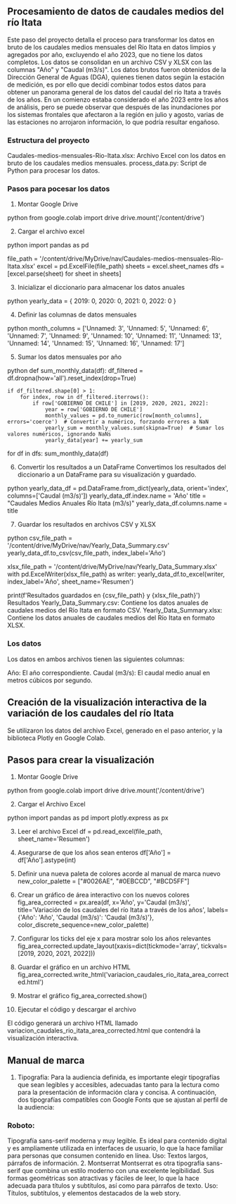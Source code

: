 






## Procesamiento de datos de caudales medios del río Itata
Este paso del proyecto detalla el proceso para transformar los datos en bruto de los caudales medios mensuales del Río Itata en datos limpios y agregados por año, excluyendo el año 2023, que no tiene los datos completos. Los datos se consolidan en un archivo CSV y XLSX con las columnas "Año" y "Caudal (m3/s)".
Los datos brutos fueron obtenidos de la Dirección General de Aguas (DGA), quienes tienen datos según la estación de medición, es por ello que decidí combinar todos estos datos para obtener un panorama general de los datos del caudal del río Itata a través de los años. 
En un comienzo estaba considerado el año 2023 entre los años de análisis, pero se puede observar que después de las inundaciones por los sistemas frontales que afectaron a la región en julio y agosto, varias de las estaciones no arrojaron información, lo que podría resultar engañoso.

### Estructura del proyecto
Caudales-medios-mensuales-Rio-Itata.xlsx: Archivo Excel con los datos en bruto de los caudales medios mensuales.
process_data.py: Script de Python para procesar los datos.

### Pasos para pocesar los datos
1. Montar Google Drive

python
from google.colab import drive
drive.mount('/content/drive')

2. Cargar el archivo excel

python
import pandas as pd

file_path = '/content/drive/MyDrive/nav/Caudales-medios-mensuales-Rio-Itata.xlsx'
excel = pd.ExcelFile(file_path)
sheets = excel.sheet_names
dfs = [excel.parse(sheet) for sheet in sheets]

3. Inicializar el diccionario para almacenar los datos anuales

python
yearly_data = {
    2019: 0,
    2020: 0,
    2021: 0,
    2022: 0
}

4. Definir las columnas de datos mensuales

python
month_columns = ['Unnamed: 3', 'Unnamed: 5', 'Unnamed: 6', 'Unnamed: 7', 'Unnamed: 9', 
                 'Unnamed: 10', 'Unnamed: 11', 'Unnamed: 13', 'Unnamed: 14', 'Unnamed: 15', 
                 'Unnamed: 16', 'Unnamed: 17']

5. Sumar los datos mensuales por año

python
def sum_monthly_data(df):
    df_filtered = df.dropna(how='all').reset_index(drop=True)
    
    if df_filtered.shape[0] > 1:
        for index, row in df_filtered.iterrows():
            if row['GOBIERNO DE CHILE'] in [2019, 2020, 2021, 2022]:
                year = row['GOBIERNO DE CHILE']
                monthly_values = pd.to_numeric(row[month_columns], errors='coerce')  # Convertir a numérico, forzando errores a NaN
                yearly_sum = monthly_values.sum(skipna=True)  # Sumar los valores numéricos, ignorando NaNs
                yearly_data[year] += yearly_sum

for df in dfs:
    sum_monthly_data(df)

6. Convertir los resultados a un DataFrame
Convertimos los resultados del diccionario a un DataFrame para su visualización y guardado.

python
yearly_data_df = pd.DataFrame.from_dict(yearly_data, orient='index', columns=['Caudal (m3/s)'])
yearly_data_df.index.name = 'Año'
title = "Caudales Medios Anuales Río Itata (m3/s)"
yearly_data_df.columns.name = title

7. Guardar los resultados en archivos CSV y XLSX

python
csv_file_path = '/content/drive/MyDrive/nav/Yearly_Data_Summary.csv'
yearly_data_df.to_csv(csv_file_path, index_label='Año')

xlsx_file_path = '/content/drive/MyDrive/nav/Yearly_Data_Summary.xlsx'
with pd.ExcelWriter(xlsx_file_path) as writer:
    yearly_data_df.to_excel(writer, index_label='Año', sheet_name='Resumen')

print(f'Resultados guardados en {csv_file_path} y {xlsx_file_path}')
Resultados
Yearly_Data_Summary.csv: Contiene los datos anuales de caudales medios del Río Itata en formato CSV.
Yearly_Data_Summary.xlsx: Contiene los datos anuales de caudales medios del Río Itata en formato XLSX.

### Los datos
Los datos en ambos archivos tienen las siguientes columnas:

Año: El año correspondiente.
Caudal (m3/s): El caudal medio anual en metros cúbicos por segundo.

## Creación de la visualización interactiva de la variación de los caudales del río Itata
Se utilizaron los datos del archivo Excel, generado en el paso anterior, y la biblioteca Plotly en Google Colab.


## Pasos para crear la visualización

1. Montar Google Drive

python
from google.colab import drive
drive.mount('/content/drive')

2. Cargar el Archivo Excel

python
import pandas as pd
import plotly.express as px

3. Leer el archivo Excel
df = pd.read_excel(file_path, sheet_name='Resumen')

4. Asegurarse de que los años sean enteros
df['Año'] = df['Año'].astype(int)

5. Definir una nueva paleta de colores acorde al manual de marca nuevo
new_color_palette = ["#0026AE", "#0EBCCD", "#BCD5FF"]

6. Crear un gráfico de área interactivo con los nuevos colores
fig_area_corrected = px.area(df, x='Año', y='Caudal (m3/s)', title='Variación de los caudales del río Itata a través de los años',
                             labels={'Año': 'Año', 'Caudal (m3/s)': 'Caudal (m3/s)'},
                             color_discrete_sequence=new_color_palette)

7. Configurar los ticks del eje x para mostrar solo los años relevantes
fig_area_corrected.update_layout(xaxis=dict(tickmode='array', tickvals=[2019, 2020, 2021, 2022]))

8. Guardar el gráfico en un archivo HTML
fig_area_corrected.write_html('variacion_caudales_rio_itata_area_corrected.html')

9. Mostrar el gráfico
fig_area_corrected.show()

10. Ejecutar el código y descargar el archivo

El código generará un archivo HTML llamado variacion_caudales_rio_itata_area_corrected.html que contendrá la visualización interactiva.

## Manual de marca
1. Tipografía: Para la audiencia definida, es importante elegir tipografías que sean legibles y accesibles, adecuadas tanto para la lectura como para la presentación de información clara y concisa. A continuación, dos tipografías compatibles con Google Fonts que se ajustan al perfil de la audiencia:

### Roboto:
Tipografía sans-serif moderna y muy legible. Es ideal para contenido digital y es ampliamente utilizada en interfaces de usuario, lo que la hace familiar para personas que consumen contenido en línea.
Uso: Textos largos, párrafos de información.
2. Montserrat
Montserrat es otra tipografía sans-serif que combina un estilo moderno con una excelente legibilidad. Sus formas geométricas son atractivas y fáciles de leer, lo que la hace adecuada para títulos y subtítulos, así como para párrafos de texto.
Uso: Títulos, subtítulos, y elementos destacados de la web story.

